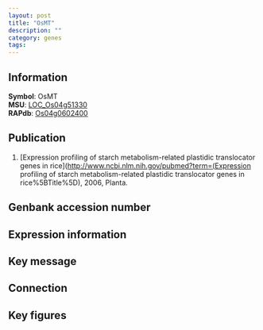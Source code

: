 ```yaml
---
layout: post
title: "OsMT"
description: ""
category: genes
tags: 
---
```


## Information
__Symbol__: OsMT  
__MSU__: [LOC_Os04g51330](http://rice.plantbiology.msu.edu/cgi-bin/ORF_infopage.cgi?orf=LOC_Os04g51330)  
__RAPdb__: [Os04g0602400](http://rapdb.dna.affrc.go.jp/viewer/gbrowse_details/irgsp1?name=Os04g0602400)  

## Publication
1. [Expression profiling of starch metabolism-related plastidic translocator genes in rice](http://www.ncbi.nlm.nih.gov/pubmed?term=(Expression profiling of starch metabolism-related plastidic translocator genes in rice%5BTitle%5D), 2006, Planta.

## Genbank accession number

## Expression information

## Key message

## Connection

## Key figures


